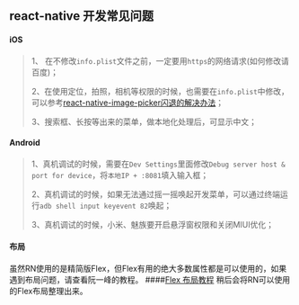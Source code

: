 
## react-native 开发常见问题

#### iOS
> 1、 在不修改`info.plist`文件之前，一定要用`https`的网络请求(如何修改请百度)；
> 
> 2、在使用定位，拍照，相机等权限的时候，也需要在`info.plist`中修改，可以参考[react-native-image-picker闪退的解决办法](https://www.jianshu.com/p/977bc5eea1b1)；
>
> 3、搜索框、长按等出来的菜单，做本地化处理后，可显示中文；
>



#### Android
> 1、真机调试的时候，需要在`Dev Settings`里面修改`Debug server host & port for device`，将`本地IP + :8081`填入输入框；
>
> 2、真机调试的时候，如果无法通过摇一摇唤起开发菜单，可以通过终端运行`adb shell input keyevent 82`唤起；
>
> 3、真机调试的时候，小米、魅族要开启悬浮窗权限和关闭MIUI优化；

#### 布局

虽然RN使用的是精简版Flex，但Flex有用的绝大多数属性都是可以使用的，如果遇到布局问题，请查看阮一峰的教程。
####[Flex 布局教程](http://www.ruanyifeng.com/blog/2015/07/flex-grammar.html?utm_source=tuicool)
稍后会将RN可以使用的Flex布局整理出来。


